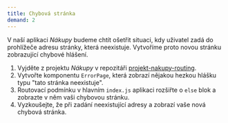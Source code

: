 ```yaml
---
title: Chybová stránka
demand: 2
---
```


V naší aplikaci _Nákupy_ budeme chtít ošetřit situaci, kdy uživatel zadá do prohlížeče adresu stránky, která neexistuje. Vytvoříme proto novou stránku zobrazující chybové hlášení.

1. Vyjděte z projektu _Nákupy_ v repozitáři [projekt-nakupy-routing](https://github.com/Czechitas-podklady-WEB/projekt-nakupy-routing).
1. Vytvořte komponentu `ErrorPage`, která zobrazí nějakou hezkou hlášku typu "tato stránka neexistuje".
1. Routovací podmínku v hlavním `index.js` aplikaci rozšiřte o `else` blok a zobrazte v něm vaši chybovou stránku.
1. Vyzkoušejte, že při zadání neexistující adresy a zobrazí vaše nová chybová stránka.
